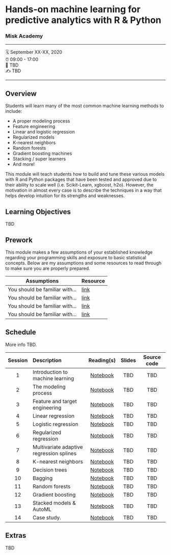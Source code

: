 Hands-on machine learning for predictive analytics with R &amp; Python
================

### Misk Academy

-----

:spiral_calendar: September XX-XX, 2020  
:alarm_clock:     09:00 - 17:00  
:hotel:           TBD  
:writing_hand:    TBD

-----

## Overview

Students will learn many of the most common machine learning methods to include:

-	A proper modeling process 
-	Feature engineering
-	Linear and logistic regression 
-	Regularized models 
-	K-nearest neighbors 
-	Random forests 
-	Gradient boosting machines 
-	Stacking / super learners 
-	And more!

This module will teach students how to build and tune these various models with R and Python packages that have been tested and approved due to their ability to scale well (i.e. Scikit-Learn, xgboost, h2o). However, the motivation in almost every case is to describe the techniques in a way that helps develop intuition for its strengths and weaknesses. 

## Learning Objectives

TBD

## Prework

This module makes a few assumptions of your established knowledge regarding your programming skills and exposure to basic statistical concepts. Below are my assumptions and some resources to read through to make sure you are properly prepared.

| Assumptions                       | Resource      
| --------------------------------- | ------------- |
| You should be familiar with...    | [link](https://github.com/misk-data-science/misk-homl) | 
| You should be familiar with...    | [link](https://github.com/misk-data-science/misk-homl) | 
| You should be familiar with...    | [link](https://github.com/misk-data-science/misk-homl) | 
| You should be familiar with...    | [link](https://github.com/misk-data-science/misk-homl) | 


## Schedule

More info TBD.

| Session       | Description                          | Reading(s)    | Slides        | Source code             
| :-----------: | :----------------------------------- | :-----------: | :-----------: | :-----------: |
| 1             | Introduction to machine learning     | [Notebook](https://misk-data-science.github.io/misk-homl/docs/01-introduction.nb.html)  | TBD  | TBD   |
| 2             | The modeling process                 | [Notebook](https://misk-data-science.github.io/misk-homl/docs/02-modeling-process.nb.html)  | TBD  | TBD   |
| 3             | Feature and target engineering       | [Notebook](https://misk-data-science.github.io/misk-homl/docs/03-engineering.nb.html)  | TBD  | TBD   |
| 4             | Linear regression                    | [Notebook](https://misk-data-science.github.io/misk-homl/docs/04-linear-regression.nb.html)  | TBD  | TBD   |
| 5             | Logistic regression                  | [Notebook](https://misk-data-science.github.io/misk-homl/docs/05-logistic-regression.nb.html)  | TBD  | TBD   |
| 6             | Regularized regression               | [Notebook](https://misk-data-science.github.io/misk-homl/docs/06-regularized-regression.nb.html)  | TBD  | TBD   |
| 7             | Multivariate adaptive regression splines | [Notebook](https://misk-data-science.github.io/misk-homl/docs/07-mars.nb.html)  | TBD  | TBD   |
| 8             | K-nearest neighbors                  | [Notebook](https://misk-data-science.github.io/misk-homl/docs/08-knn.nb.html)  | TBD  | TBD   |
| 9             | Decision trees                       | [Notebook](https://misk-data-science.github.io/misk-homl/docs/09-decision-trees.nb.html)  | TBD  | TBD   |
| 10            | Bagging                              | [Notebook](https://misk-data-science.github.io/misk-homl/docs/10-bagging.nb.html)  | TBD  | TBD   |
| 11            | Random forests                       | [Notebook](https://misk-data-science.github.io/misk-homl/docs/11-random-forests.nb.html)  | TBD  | TBD   |
| 12            | Gradient boosting                    | [Notebook]()  | TBD  | TBD   |
| 13            | Stacked models & AutoML              | [Notebook]()  | TBD  | TBD   |
| 14            | Case study.                          | [Notebook]()  | TBD  | TBD   |


## Extras

TBD
